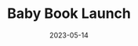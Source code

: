 ---
title: "Baby Book Launch"
date: 2023-05-14
thumbnail: baby-book.png
artists: "Amy Lam, Mei-Mei Berssenbrugge, Fan Wu, Gunnar, New Chance, Marvin Luvualu Antonio, Robin Simpson, Matt Smith, Oliver Husain, Monica Moraru, Khanh Tudo"
location: "Gallery TPW, Brick Books"
mux-id: ZF02yEtSahhY8jEsezfiWaJVL01lTPy0102O9tfLYrLW6F8
program: "Music by New Chance ... A reading by Mei-mei Berssenbrugge ... Video by Marvin Luvualu António ... A conversation with Fan Wu"
production: "Floral arrangements by Gunnar Floral ... Livestream by Oliver Husain ... Sound design by Matt Smith ... Cameras by Monica Moraru and Khanh Tudo ... Produced by Robin Simpson"
thanks: "Annie Wong ... Gallery TPW ... Rinaldo Walcott ... Another Story Bookshop ... Brick Books"
---
